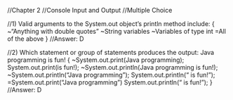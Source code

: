 //Chapter 2
//Console Input and Output
//Multiple Choice

//1)
Valid arguments to the System.out object’s println method include: {
	~“Anything with double quotes”
	~String variables
	~Variables of type int
	=All of the above
}
//Answer:	D

//2)
Which statement or group of statements produces the output:  Java programming is fun! {
	~System.out.print(Java programming);
	System.out.print(is fun!);
	~System.out.println(Java programming is fun!);
	~System.out.println(“Java programming”);
	System.out.println(“ is fun!”);
	=System.out.print(“Java programming”)
	System.out.println(“ is fun!”);
}
//Answer:	D 

